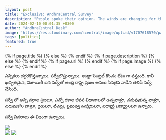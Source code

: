 ```yaml
---
layout: post
title: "Exclusive: AndhraCentral Survey"
description: "People spoke their opinion. The winds are changing for the betterment of Andhra Pradesh."
date: 2024-02-10 00:01:35 +0300
author: "AndhraCentral Desk"
image: 'https://res.cloudinary.com/acentral/image/upload/v1707618570/pawank/Survey_bfexnx.png'
tags: [politics]
featured: true
---
```


<meta content="{{ site.title }}" property="og:site_name">
{% if page.title %}
  <meta content="{{ page.title }}" property="og:title">
{% else %}
  <meta content="{{ site.title }}" property="og:title">
{% endif %}
{% if page.description %}
  <meta content="{{ page.description }}" property="og:description">
{% else %}
  <meta content="{{ site.description }}" property="og:description">
{% endif %}
{% if page.url %}
  <meta content="{{ site.url }}{{ page.url }}" property="og:url">
{% endif %}
{% if page.image %}
  <meta content="https://res.cloudinary.com/acentral/image/upload/v1707618570/pawank/Survey_bfexnx.png" property="og:image">
{% else %}
  <meta content="{{ site.url }}/images/og.png" property="og:image">
{% endif %}

ఎన్నికలు దగ్గరకొస్తున్నాయి. సర్వేలొస్తున్నాయి. ఆంధ్రా సెంట్రల్ కొంచం లేటు గా వస్తుంది. కానీ ఖచ్చితమైన, నిజాయితీ ఐన సర్వేతో ఆంధ్ర రాష్ట్ర ప్రజల అసలు సిసలైన నాడీని తెలిపే సర్వే చేసింది. 

సర్వే లో అన్ని వర్గాల ప్రజలూ, ఎన్నో రకాల జీవన విధానాలలో ఉన్నవాళ్లూ, చదువుకున్న వాళ్లూ, చదువుకోని వాళ్లూ, రైతులూ, టీచర్లు, ప్రభుత్వ ఉద్యోగులూ, విద్యార్ధీ విద్యార్ధినిలూ ఉన్నారు.

సర్వే వివరాలు ఈ విధంగా ఉన్నాయి.

<div class="gallery-box">
  <div class="gallery">
    <img src="https://res.cloudinary.com/acentral/image/upload/v1707627727/pawank/survey1_bmasqn.png" loading="lazy">
  </div>
</div>

<div class="gallery-box">
  <div class="gallery">
    <img src="https://res.cloudinary.com/acentral/image/upload/v1707627270/pawank/changeneeded_se28wo.png" loading="lazy">
    <img src="https://res.cloudinary.com/acentral/image/upload/v1707627270/pawank/santruptisurvey_yrwaeo.png" loading="lazy">
  </div>
</div>


